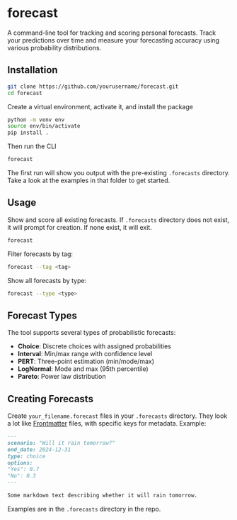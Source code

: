 # forecast

A command-line tool for tracking and scoring personal forecasts. Track your predictions over time and measure your forecasting accuracy using various probability distributions.

## Installation

```bash
git clone https://github.com/yourusername/forecast.git
cd forecast
```

Create a virtual environment, activate it, and install the package

```bash
python -m venv env
source env/bin/activate
pip install .
```

Then run the CLI

```bash
forecast
```

The first run will show you output with the pre-existing `.forecasts` directory. Take a look at the examples in that folder to get started.

## Usage

Show and score all existing forecasts. If `.forecasts` directory does not exist, it will prompt for creation. If none exist, it will exit.

```bash
forecast
```

Filter forecasts by tag:

```bash
forecast --tag <tag>
```

Show all forecasts by type:

```bash
forecast --type <type>
```


## Forecast Types

The tool supports several types of probabilistic forecasts:

- **Choice**: Discrete choices with assigned probabilities
- **Interval**: Min/max range with confidence level
- **PERT**: Three-point estimation (min/mode/max)
- **LogNormal**: Mode and max (95th percentile)
- **Pareto**: Power law distribution

## Creating Forecasts

Create `your_filename.forecast` files in your `.forecasts` directory. They look a lot like [Frontmatter](https://jekyllrb.com/docs/frontmatter/) files, with specific keys for metadata. Example:

```markdown
---
scenario: "Will it rain tomorrow?"
end_date: 2024-12-31
type: choice
options:
"Yes": 0.7
"No": 0.3
---

Some markdown text describing whether it will rain tomorrow.
```

Examples are in the `.forecasts` directory in the repo.
